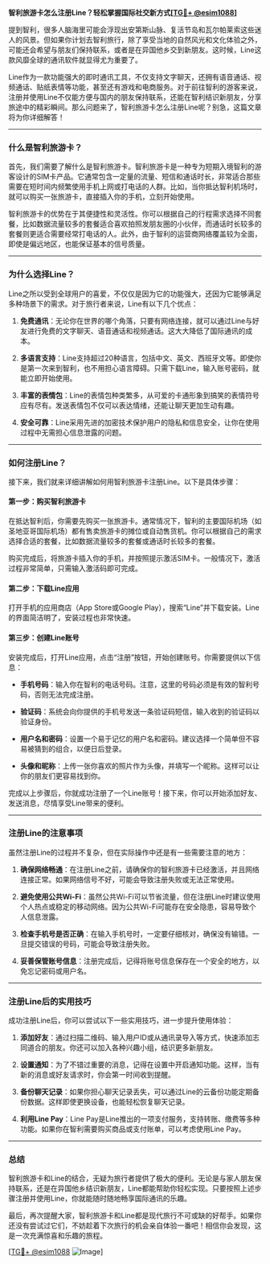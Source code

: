 **智利旅游卡怎么注册Line？轻松掌握国际社交新方式[[TG💪+ @esim1088](https://t.me/s/esim1088)]**

提到智利，很多人脑海里可能会浮现出安第斯山脉、复活节岛和瓦尔帕莱索这些迷人的风景。但如果你计划去智利旅行，除了享受当地的自然风光和文化体验之外，可能还会希望与朋友们保持联系，或者是在异国他乡交到新朋友。这时候，Line这款风靡全球的通讯软件就显得尤为重要了。

Line作为一款功能强大的即时通讯工具，不仅支持文字聊天，还拥有语音通话、视频通话、贴纸表情等功能，甚至还有游戏和电商服务。对于前往智利的游客来说，注册并使用Line不仅能方便与国内的朋友保持联系，还能在智利结识新朋友，分享旅途中的精彩瞬间。那么问题来了，智利旅游卡怎么注册Line呢？别急，这篇文章将为你详细解答！

---

### **什么是智利旅游卡？**

首先，我们需要了解什么是智利旅游卡。智利旅游卡是一种专为短期入境智利的游客设计的SIM卡产品。它通常包含一定量的流量、短信和通话时长，非常适合那些需要在短时间内频繁使用手机上网或打电话的人群。比如，当你抵达智利机场时，就可以购买一张旅游卡，直接插入你的手机，立刻开始使用。

智利旅游卡的优势在于其便捷性和灵活性。你可以根据自己的行程需求选择不同套餐，比如数据流量较多的套餐适合喜欢拍照发朋友圈的小伙伴，而通话时长较多的套餐则更适合需要经常打电话的人。此外，由于智利的运营商网络覆盖较为全面，即使是偏远地区，也能保证基本的信号质量。

---

### **为什么选择Line？**

Line之所以受到全球用户的喜爱，不仅仅是因为它的功能强大，还因为它能够满足多种场景下的需求。对于旅行者来说，Line有以下几个优点：

1. **免费通讯**：无论你在世界的哪个角落，只要有网络连接，就可以通过Line与好友进行免费的文字聊天、语音通话和视频通话。这大大降低了国际通讯的成本。
   
2. **多语言支持**：Line支持超过20种语言，包括中文、英文、西班牙文等。即使你是第一次来到智利，也不用担心语言障碍。只需下载Line，输入账号密码，就能立即开始使用。

3. **丰富的表情包**：Line的表情包种类繁多，从可爱的卡通形象到搞笑的表情符号应有尽有。发送表情包不仅可以表达情绪，还能让聊天更加生动有趣。

4. **安全可靠**：Line采用先进的加密技术保护用户的隐私和信息安全，让你在使用过程中无需担心信息泄露的问题。

---

### **如何注册Line？**

接下来，我们就来详细讲解如何用智利旅游卡注册Line。以下是具体步骤：

#### **第一步：购买智利旅游卡**
在抵达智利后，你需要先购买一张旅游卡。通常情况下，智利的主要国际机场（如圣地亚哥国际机场）都有售卖旅游卡的摊位或自动售货机。你可以根据自己的需求选择合适的套餐，比如数据流量较多的套餐或通话时长较多的套餐。

购买完成后，将旅游卡插入你的手机，并按照提示激活SIM卡。一般情况下，激活过程非常简单，只需输入激活码即可完成。

#### **第二步：下载Line应用**
打开手机的应用商店（App Store或Google Play），搜索“Line”并下载安装。Line的界面简洁明了，安装过程也非常快速。

#### **第三步：创建Line账号**
安装完成后，打开Line应用，点击“注册”按钮，开始创建账号。你需要提供以下信息：

- **手机号码**：输入你在智利的电话号码。注意，这里的号码必须是有效的智利号码，否则无法完成注册。
  
- **验证码**：系统会向你提供的手机号发送一条验证码短信，输入收到的验证码以验证身份。

- **用户名和密码**：设置一个易于记忆的用户名和密码。建议选择一个简单但不容易被猜到的组合，以便日后登录。

- **头像和昵称**：上传一张你喜欢的照片作为头像，并填写一个昵称。这样可以让你的朋友们更容易找到你。

完成以上步骤后，你就成功注册了一个Line账号！接下来，你可以开始添加好友、发送消息，尽情享受Line带来的便利。

---

### **注册Line的注意事项**

虽然注册Line的过程并不复杂，但在实际操作中还是有一些需要注意的地方：

1. **确保网络畅通**：在注册Line之前，请确保你的智利旅游卡已经激活，并且网络连接正常。如果网络信号不好，可能会导致注册失败或无法正常使用。

2. **避免使用公共Wi-Fi**：虽然公共Wi-Fi可以节省流量，但在注册Line时建议使用个人热点或稳定的移动网络。因为公共Wi-Fi可能存在安全隐患，容易导致个人信息泄露。

3. **检查手机号是否正确**：在输入手机号时，一定要仔细核对，确保没有输错。一旦提交错误的号码，可能会导致注册失败。

4. **妥善保管账号信息**：注册完成后，记得将账号信息保存在一个安全的地方，以免忘记密码或用户名。

---

### **注册Line后的实用技巧**

成功注册Line后，你可以尝试以下一些实用技巧，进一步提升使用体验：

1. **添加好友**：通过扫描二维码、输入用户ID或从通讯录导入等方式，快速添加志同道合的朋友。你还可以加入各种兴趣小组，结识更多新朋友。

2. **设置通知**：为了不错过重要的消息，记得在设置中开启通知功能。这样，当有新的消息或好友请求时，你会第一时间收到提醒。

3. **备份聊天记录**：如果你担心聊天记录丢失，可以通过Line的云备份功能定期备份数据。这样即使更换设备，也能轻松恢复聊天记录。

4. **利用Line Pay**：Line Pay是Line推出的一项支付服务，支持转账、缴费等多种功能。如果你在智利需要购买商品或支付账单，可以考虑使用Line Pay。

---

### **总结**

智利旅游卡和Line的结合，无疑为旅行者提供了极大的便利。无论是与家人朋友保持联系，还是在异国他乡结识新朋友，Line都能帮助你轻松实现。只要按照上述步骤注册并使用Line，你就能随时随地畅享国际通讯的乐趣。

最后，再次提醒大家，智利旅游卡和Line都是现代旅行不可或缺的好帮手。如果你还没有尝试过它们，不妨趁着下次旅行的机会亲自体验一番吧！相信你会发现，这是一次充满惊喜和乐趣的旅程。

[[TG💪+ @esim1088](https://t.me/s/esim1088) ![Image](https://i.postimg.cc/4NQfJmqS/Snipaste-2025-05-13-00-14-12.png)]